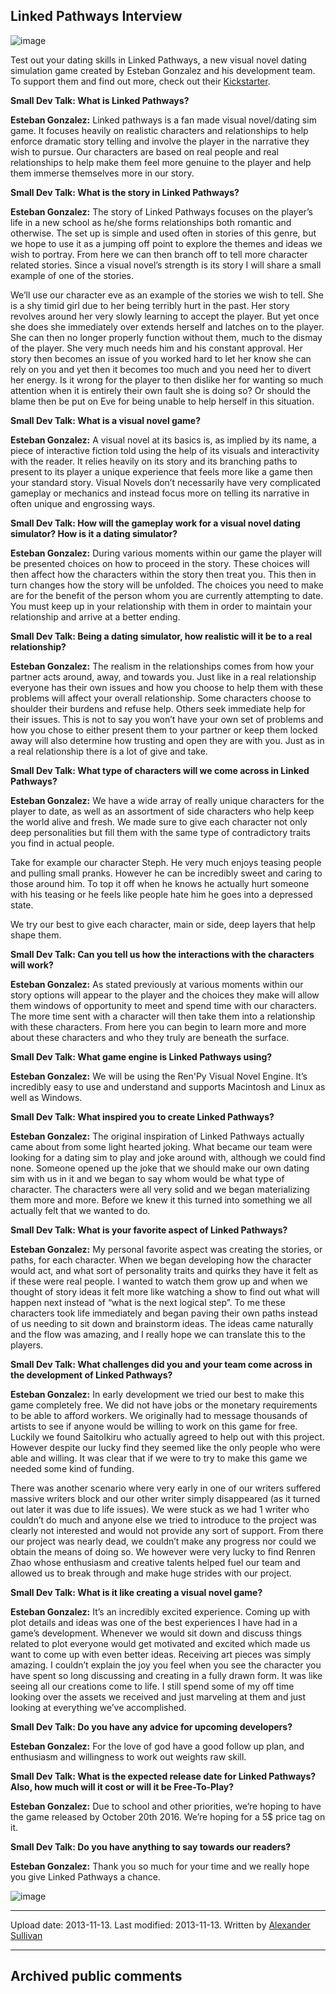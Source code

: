 ## Linked Pathways Interview

![image](src\articleArchive\authorAlexanderSullivan\2013-11-13_LinkedPathways\image1.webp)

Test out your dating skills in Linked Pathways, a new visual novel dating simulation game created by Esteban Gonzalez and his development team. To support them and find out more, check out their [Kickstarter](https://www.kickstarter.com/projects/372912899/linked-pathways).

**Small Dev Talk: What is Linked Pathways?**

**Esteban Gonzalez:** Linked pathways is a fan made visual novel/dating sim game. It focuses heavily on realistic characters and relationships to help enforce dramatic story telling and involve the player in the narrative they wish to pursue. Our characters are based on real people and real relationships to help make them feel more genuine to the player and help them immerse themselves more in our story.

**Small Dev Talk: What is the story in Linked Pathways?**

**Esteban Gonzalez:** The story of Linked Pathways focuses on the player’s life in a new school as he/she forms relationships both romantic and otherwise. The set up is simple and used often in stories of this genre, but we hope to use it as a jumping off point to explore the themes and ideas we wish to portray. From here we can then branch off to tell more character related stories. Since a visual novel’s strength is its story I will share a small example of one of the stories.

We’ll use our character eve as an example of the stories we wish to tell. She is a shy timid girl due to her being terribly hurt in the past. Her story revolves around her very slowly learning to accept the player. But yet once she does she immediately over extends herself and latches on to the player. She can then no longer properly function without them, much to the dismay of the player. She very much needs him and his constant approval. Her story then becomes an issue of you worked hard to let her know she can rely on you and yet then it becomes too much and you need her to divert her energy. Is it wrong for the player to then dislike her for wanting so much attention when it is entirely their own fault she is doing so? Or should the blame then be put on Eve for being unable to help herself in this situation.

**Small Dev Talk: What is a visual novel game?**

**Esteban Gonzalez:** A visual novel at its basics is, as implied by its name, a piece of interactive fiction told using the help of its visuals and interactivity with the reader. It relies heavily on its story and its branching paths to present to its player a unique experience that feels more like a game then your standard story. Visual Novels don’t necessarily have very complicated gameplay or mechanics and instead focus more on telling its narrative in often unique and engrossing ways.

**Small Dev Talk: How will the gameplay work for a visual novel dating simulator? How is it a dating simulator?**

**Esteban Gonzalez:** During various moments within our game the player will be presented choices on how to proceed in the story. These choices will then affect how the characters within the story then treat you. This then in turn changes how the story will be unfolded. The choices you need to make are for the benefit of the person whom you are currently attempting to date. You must keep up in your relationship with them in order to maintain your relationship and arrive at a better ending.

**Small Dev Talk: Being a dating simulator, how realistic will it be to a real relationship?**

**Esteban Gonzalez:** The realism in the relationships comes from how your partner acts around, away, and towards you. Just like in a real relationship everyone has their own issues and how you choose to help them with these problems will affect your overall relationship. Some characters choose to shoulder their burdens and refuse help. Others seek immediate help for their issues. This is not to say you won’t have your own set of problems and how you chose to either present them to your partner or keep them locked away will also determine how trusting and open they are with you. Just as in a real relationship there is a lot of give and take.

**Small Dev Talk: What type of characters will we come across in Linked Pathways?**

**Esteban Gonzalez:** We have a wide array of really unique characters for the player to date, as well as an assortment of side characters who help keep the world alive and fresh. We made sure to give each character not only deep personalities but fill them with the same type of contradictory traits you find in actual people.

Take for example our character Steph. He very much enjoys teasing people and pulling small pranks. However he can be incredibly sweet and caring to those around him. To top it off when he knows he actually hurt someone with his teasing or he feels like people hate him he goes into a depressed state.

We try our best to give each character, main or side, deep layers that help shape them.

**Small Dev Talk: Can you tell us how the interactions with the characters will work?**

**Esteban Gonzalez:** As stated previously at various moments within our story options will appear to the player and the choices they make will allow them windows of opportunity to meet and spend time with our characters. The more time sent with a character will then take them into a relationship with these characters. From here you can begin to learn more and more about these characters and who they truly are beneath the surface.

**Small Dev Talk: What game engine is Linked Pathways using?**

**Esteban Gonzalez:** We will be using the Ren'Py Visual Novel Engine. It’s incredibly easy to use and understand and supports Macintosh and Linux as well as Windows.

**Small Dev Talk: What inspired you to create Linked Pathways?**

**Esteban Gonzalez:** The original inspiration of Linked Pathways actually came about from some light hearted joking. What became our team were looking for a dating sim to play and joke around with, although we could find none. Someone opened up the joke that we should make our own dating sim with us in it and we began to say whom would be what type of character. The characters were all very solid and we began materializing them more and more. Before we knew it this turned into something we all actually felt that we wanted to do.

**Small Dev Talk: What is your favorite aspect of Linked Pathways?**

**Esteban Gonzalez:** My personal favorite aspect was creating the stories, or paths, for each character. When we began developing how the character would act, and what sort of personality traits and quirks they have it felt as if these were real people. I wanted to watch them grow up and when we thought of story ideas it felt more like watching a show to find out what will happen next instead of “what is the next logical step”. To me these characters took life immediately and began paving their own paths instead of us needing to sit down and brainstorm ideas. The ideas came naturally and the flow was amazing, and I really hope we can translate this to the players.

**Small Dev Talk: What challenges did you and your team come across in the development of Linked Pathways?**

**Esteban Gonzalez:** In early development we tried our best to make this game completely free. We did not have jobs or the monetary requirements to be able to afford workers. We originally had to message thousands of artists to see if anyone would be willing to work on this game for free. Luckily we found SaitoIkiru who actually agreed to help out with this project. However despite our lucky find they seemed like the only people who were able and willing. It was clear that if we were to try to make this game we needed some kind of funding.

There was another scenario where very early in one of our writers suffered massive writers block and our other writer simply disappeared (as it turned out later it was due to life issues). We were stuck as we had 1 writer who couldn’t do much and anyone else we tried to introduce to the project was clearly not interested and would not provide any sort of support. From there our project was nearly dead, we couldn’t make any progress nor could we obtain the means of doing so. We however were very lucky to find Renren Zhao whose enthusiasm and creative talents helped fuel our team and allowed us to break through and make huge strides with our project.

**Small Dev Talk: What is it like creating a visual novel game?**

**Esteban Gonzalez:** It’s an incredibly excited experience. Coming up with plot details and ideas was one of the best experiences I have had in a game’s development. Whenever we would sit down and discuss things related to plot everyone would get motivated and excited which made us want to come up with even better ideas. Receiving art pieces was simply amazing. I couldn’t explain the joy you feel when you see the character you have spent so long discussing and creating in a fully drawn form. It was like seeing all our creations come to life. I still spend some of my off time looking over the assets we received and just marveling at them and just looking at everything we’ve accomplished.

**Small Dev Talk: Do you have any advice for upcoming developers?**

**Esteban Gonzalez:** For the love of god have a good follow up plan, and enthusiasm and willingness to work out weights raw skill.

**Small Dev Talk: What is the expected release date for Linked Pathways? Also, how much will it cost or will it be Free-To-Play?**

**Esteban Gonzalez:** Due to school and other priorities, we’re hoping to have the game released by October 20th 2016. We’re hoping for a 5$ price tag on it.

**Small Dev Talk: Do you have anything to say towards our readers?**

**Esteban Gonzalez:** Thank you so much for your time and we really hope you give Linked Pathways a chance.

![image](src\articleArchive\authorAlexanderSullivan\2013-11-13_LinkedPathways\image2.png)

---

Upload date: 2013-11-13. Last modified: 2013-11-13. Written by [Alexander Sullivan](https://twitter.com/AlexJSully)

---

## Archived public comments
